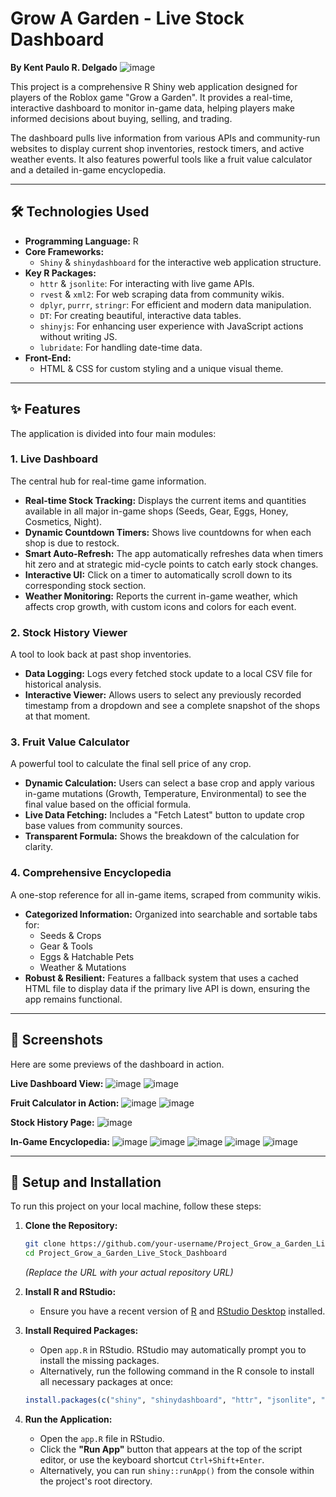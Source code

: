 # Grow A Garden - Live Stock Dashboard

**By Kent Paulo R. Delgado**
![image](https://github.com/user-attachments/assets/b90c2680-1748-4191-a403-e47b2e6af19a)

This project is a comprehensive R Shiny web application designed for players of the Roblox game "Grow a Garden". It provides a real-time, interactive dashboard to monitor in-game data, helping players make informed decisions about buying, selling, and trading.

The dashboard pulls live information from various APIs and community-run websites to display current shop inventories, restock timers, and active weather events. It also features powerful tools like a fruit value calculator and a detailed in-game encyclopedia.

---

## 🛠️ Technologies Used

*   **Programming Language:** R
*   **Core Frameworks:**
    *   `Shiny` & `shinydashboard` for the interactive web application structure.
*   **Key R Packages:**
    *   `httr` & `jsonlite`: For interacting with live game APIs.
    *   `rvest` & `xml2`: For web scraping data from community wikis.
    *   `dplyr`, `purrr`, `stringr`: For efficient and modern data manipulation.
    *   `DT`: For creating beautiful, interactive data tables.
    *   `shinyjs`: For enhancing user experience with JavaScript actions without writing JS.
    *   `lubridate`: For handling date-time data.
*   **Front-End:**
    *   HTML & CSS for custom styling and a unique visual theme.

---

## ✨ Features

The application is divided into four main modules:

### 1. Live Dashboard
The central hub for real-time game information.
*   **Real-time Stock Tracking:** Displays the current items and quantities available in all major in-game shops (Seeds, Gear, Eggs, Honey, Cosmetics, Night).
*   **Dynamic Countdown Timers:** Shows live countdowns for when each shop is due to restock.
*   **Smart Auto-Refresh:** The app automatically refreshes data when timers hit zero and at strategic mid-cycle points to catch early stock changes.
*   **Interactive UI:** Click on a timer to automatically scroll down to its corresponding stock section.
*   **Weather Monitoring:** Reports the current in-game weather, which affects crop growth, with custom icons and colors for each event.

### 2. Stock History Viewer
A tool to look back at past shop inventories.
*   **Data Logging:** Logs every fetched stock update to a local CSV file for historical analysis.
*   **Interactive Viewer:** Allows users to select any previously recorded timestamp from a dropdown and see a complete snapshot of the shops at that moment.

### 3. Fruit Value Calculator
A powerful tool to calculate the final sell price of any crop.
*   **Dynamic Calculation:** Users can select a base crop and apply various in-game mutations (Growth, Temperature, Environmental) to see the final value based on the official formula.
*   **Live Data Fetching:** Includes a "Fetch Latest" button to update crop base values from community sources.
*   **Transparent Formula:** Shows the breakdown of the calculation for clarity.

### 4. Comprehensive Encyclopedia
A one-stop reference for all in-game items, scraped from community wikis.
*   **Categorized Information:** Organized into searchable and sortable tabs for:
    *   Seeds & Crops
    *   Gear & Tools
    *   Eggs & Hatchable Pets
    *   Weather & Mutations
*   **Robust & Resilient:** Features a fallback system that uses a cached HTML file to display data if the primary live API is down, ensuring the app remains functional.

---

## 📸 Screenshots

Here are some previews of the dashboard in action.

**Live Dashboard View:**
![image](https://github.com/user-attachments/assets/31bab383-7e39-44fa-adf8-d9d80feaf7cd)
![image](https://github.com/user-attachments/assets/db436778-92f0-4fe2-8dde-b1c44de96c48)


**Fruit Calculator in Action:**
![image](https://github.com/user-attachments/assets/03c700f4-de33-41aa-b3f6-46e9e5365563)
![image](https://github.com/user-attachments/assets/0fa32580-2f1b-4dba-bffe-485e19df982a)


**Stock History Page:**
![image](https://github.com/user-attachments/assets/b7b94251-b324-42ab-bc76-999714efc6a0)


**In-Game Encyclopedia:**
![image](https://github.com/user-attachments/assets/cd4fc1df-69f9-426d-bd03-f49fa4c976d2)
![image](https://github.com/user-attachments/assets/c0be8dc8-f311-4828-bcde-a0dc3af30198)
![image](https://github.com/user-attachments/assets/c3f7e385-e0eb-4737-84a5-db41d4f11f08)
![image](https://github.com/user-attachments/assets/080b1706-f73f-4c91-95ab-b745ee44ecda)
![image](https://github.com/user-attachments/assets/0b64409b-1770-4635-aa0d-0d75a973234a)


---

## 🚀 Setup and Installation

To run this project on your local machine, follow these steps:

1.  **Clone the Repository:**
    ```bash
    git clone https://github.com/your-username/Project_Grow_a_Garden_Live_Stock_Dashboard.git
    cd Project_Grow_a_Garden_Live_Stock_Dashboard
    ```
    *(Replace the URL with your actual repository URL)*

2.  **Install R and RStudio:**
    *   Ensure you have a recent version of [R](https://cran.r-project.org/) and [RStudio Desktop](https://posit.co/download/rstudio-desktop/) installed.

3.  **Install Required Packages:**
    *   Open `app.R` in RStudio. RStudio may automatically prompt you to install the missing packages.
    *   Alternatively, run the following command in the R console to install all necessary packages at once:
    ```R
    install.packages(c("shiny", "shinydashboard", "httr", "jsonlite", "dplyr", "stringr", "lubridate", "shinyjs", "DT", "purrr", "rvest", "xml2"))
    ```

4.  **Run the Application:**
    *   Open the `app.R` file in RStudio.
    *   Click the **"Run App"** button that appears at the top of the script editor, or use the keyboard shortcut `Ctrl+Shift+Enter`.
    *   Alternatively, you can run `shiny::runApp()` from the console within the project's root directory.

